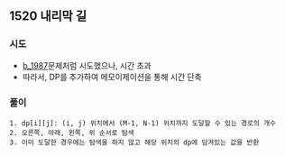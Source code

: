 ## 1520 내리막 길

### 시도
* [b_1987](https://github.com/Yuz-Algorithm-Learning/algorithm-learning/tree/main/baekjoon/graph/b_1987)문제처럼 시도했으나, 시간 초과  
* 따라서, DP를 추가하여 메모이제이션을 통해 시간 단축  

### 풀이
```
1. dp[i][j]: (i, j) 위치에서 (M-1, N-1) 위치까지 도달할 수 있는 경로의 개수
2. 오른쪽, 아래, 왼쪽, 위 순서로 탐색
3. 이미 도달한 경우에는 탐색을 하지 않고 해당 위치의 dp에 담겨있는 값을 반환
```
